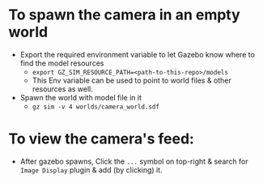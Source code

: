 # To spawn the camera in an empty world
- Export the required environment variable to let Gazebo know where to find the model resources
  - `export GZ_SIM_RESOURCE_PATH=<path-to-this-repo>/models`
  - This Env variable can be used to point to world files & other resources as well.
- Spawn the world with model file in it
  - `gz sim -v 4 worlds/camera_world.sdf`

# To view the camera's feed:
- After gazebo spawns, Click the `...` symbol on top-right & search for `Image Display` plugin & add (by clicking) it.